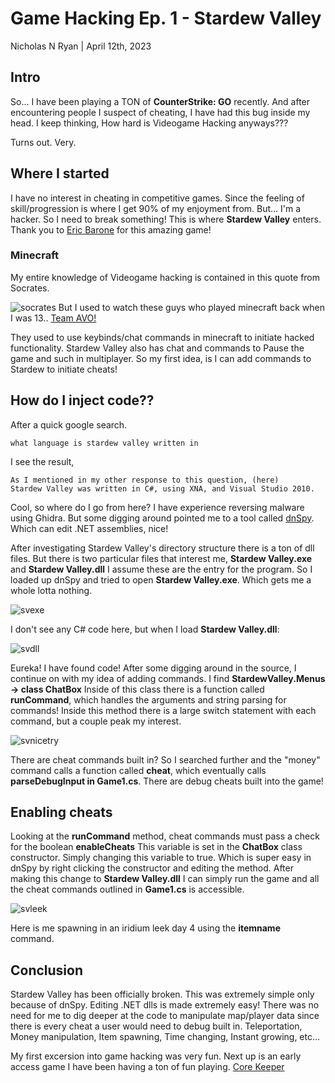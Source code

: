 # Game Hacking Ep. 1 - Stardew Valley
Nicholas N Ryan | April 12th, 2023

## Intro
So... I have been playing a TON of **CounterStrike: GO** recently. And after encountering people I suspect of cheating, I have had this bug inside my head. I keep thinking, How hard is Videogame Hacking anyways???

Turns out. Very.

## Where I started
I have no interest in cheating in competitive games. Since the feeling of skill/progression is where I get 90% of my enjoyment from. But... I'm a hacker. So I need to break something! This is where **Stardew Valley** enters. Thank you to [Eric Barone](https://twitter.com/ConcernedApe) for this amazing game!

### Minecraft
My entire knowledge of Videogame hacking is contained in this quote from Socrates.

![socrates](https://www.azquotes.com/picture-quotes/quote-the-only-thing-i-know-is-that-i-know-nothing-socrates-67-3-0336.jpg)
But I used to watch these guys who played minecraft back when I was 13.. [Team AVO!](https://www.youtube.com/@teamavolition)

They used to use keybinds/chat commands in minecraft to initiate hacked functionality. Stardew Valley also has chat and commands to Pause the game and such in multiplayer. So my first idea, is I can add commands to Stardew to initiate cheats!

## How do I inject code??
After a quick google search.

    what language is stardew valley written in

I see the result,

    As I mentioned in my other response to this question, (here)
    Stardew Valley was written in C#, using XNA, and Visual Studio 2010.

Cool, so where do I go from here? I have experience reversing malware using Ghidra. But some digging around pointed me to a tool called [dnSpy](https://github.com/dnSpy/dnSpy). Which can edit .NET assemblies, nice!

After investigating Stardew Valley's directory structure there is a ton of dll files. But there is two particular files that interest me, **Stardew Valley.exe** and **Stardew Valley.dll** I assume these are the entry for the program. So I loaded up dnSpy and tried to open **Stardew Valley.exe**. Which gets me a whole lotta nothing.

![svexe](../imgs/svexe.png)

I don't see any C# code here, but when I load **Stardew Valley.dll**:

![svdll](../imgs/svdll.png)

Eureka! I have found code! After some digging around in the source, I continue on with my idea of adding commands. I find **StardewValley.Menus -> class ChatBox** Inside of this class there is a function called **runCommand**, which handles the arguments and string parsing for commands! Inside this method there is a large switch statement with each command, but a couple peak my interest.

![svnicetry](../imgs/svnicetry.png)

There are cheat commands built in? So I searched further and the "money" command calls a function called **cheat**, which eventually calls **parseDebugInput in Game1.cs**.
There are debug cheats built into the game!

## Enabling cheats
Looking at the **runCommand** method, cheat commands must pass a check for the boolean **enableCheats** This variable is set in the **ChatBox** class constructor. Simply changing this variable to true. Which is super easy in dnSpy by right clicking the constructor and editing the method. After making this change to **Stardew Valley.dll** I can simply run the game and all the cheat commands outlined in **Game1.cs** is accessible.

![svleek](../imgs/svleek.png)

Here is me spawning in an iridium leek day 4 using the **itemname** command.

## Conclusion
Stardew Valley has been officially broken. This was extremely simple only because of dnSpy. Editing .NET dlls is made extremely easy! There was no need for me to dig deeper at the code to manipulate map/player data since there is every cheat a user would need to debug built in. Teleportation, Money manipulation, Item spawning, Time changing, Instant growing, etc...

My first excersion into game hacking was very fun. Next up is an early access game I have been having a ton of fun playing. [Core Keeper](https://store.steampowered.com/app/1621690/Core_Keeper/)